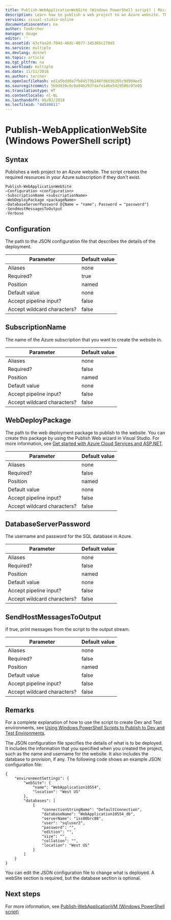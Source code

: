 ```yaml
---
title: Publish-WebApplicationWebSite (Windows PowerShell script) | Microsoft Docs
description: Learn how to publish a web project to an Azure website. This script creates the required resources in your Azure subscription if they don't exist.
services: visual-studio-online
documentationcenter: na
author: TomArcher
manager: douge
editor: ''
ms.assetid: 63cfaa2d-f04d-40dc-8677-345385c278d5
ms.service: multiple
ms.devlang: dotnet
ms.topic: article
ms.tgt_pltfrm: na
ms.workload: multiple
ms.date: 11/11/2016
ms.author: tarcher
ms.openlocfilehash: ed1a5bdd0a7fb84579b248fdbb3b295c9d904ee5
ms.sourcegitcommit: 5b9d839c0c0a94b293fdafe1d6e5429506c07e05
ms.translationtype: HT
ms.contentlocale: nl-NL
ms.lasthandoff: 08/02/2018
ms.locfileid: "44549611"
---
```

# <a name="publish-webapplicationwebsite-windows-powershell-script"></a>Publish-WebApplicationWebSite (Windows PowerShell script)
## <a name="syntax"></a>Syntax
Publishes a web project to an Azure website. The script creates the required resources in your Azure subscription if they don't exist.

    Publish-WebApplicationWebSite
    –Configuration <configuration>
    -SubscriptionName <subscriptionName>
    -WebDeployPackage <packageName>
    -DatabaseServerPassword @{Name = "name"; Password = "password"}
    -SendHostMessagesToOutput
    -Verbose


## <a name="configuration"></a>Configuration
The path to the JSON configuration file that describes the details of the deployment.

| Parameter | Default value |
| --- | --- |
| Aliases |none |
| Required? |true |
| Position |named |
| Default value |none |
| Accept pipeline input? |false |
| Accept wildcard characters? |false |

## <a name="subscriptionname"></a>SubscriptionName
The name of the Azure subscription that you want to create the website in.

| Parameter | Default value |
| --- | --- |
| Aliases |none |
| Required? |false |
| Position |named |
| Default value |none |
| Accept pipeline input? |false |
| Accept wildcard characters? |false |

## <a name="webdeploypackage"></a>WebDeployPackage
The path to the web deployment package to publish to the website. You can create this package by using the Publish Web wizard in Visual Studio. For more information, see [Get started with Azure Cloud Services and ASP.NET](http://go.microsoft.com/fwlink/p/?LinkID=623089).

| Parameter | Default value |
| --- | --- |
| Aliases |none |
| Required? |false |
| Position |named |
| Default value |none |
| Accept pipeline input? |false |
| Accept wildcard characters? |false |

## <a name="databaseserverpassword"></a>DatabaseServerPassword
The username and password for the SQL database in Azure.

| Parameter | Default value |
| --- | --- |
| Aliases |none |
| Required? |false |
| Position |named |
| Default value |none |
| Accept pipeline input? |false |
| Accept wildcard characters? |false |

## <a name="sendhostmessagestooutput"></a>SendHostMessagesToOutput
If true, print messages from the script to the output stream.

| Parameter | Default value |
| --- | --- |
| Aliases |none |
| Required? |false |
| Position |named |
| Default value |false |
| Accept pipeline input? |false |
| Accept wildcard characters? |false |

## <a name="remarks"></a>Remarks
For a complete explanation of how to use the script to create Dev and Test environments, see [Using Windows PowerShell Scripts to Publish to Dev and Test Environments](vs-azure-tools-publishing-using-powershell-scripts.md).

The JSON configuration file specifies the details of what is to be deployed. It includes the information that you specified when you created the project, such as the name and username for the website. It also includes the database to provision, if any. The following code shows an example JSON configuration file:

    {
        "environmentSettings": {
            "webSite": {
                "name": "WebApplication10554",
                "location": "West US"
            },
            "databases": [
                {
                    "connectionStringName": "DefaultConnection",
                    "databaseName": "WebApplication10554_db",
                    "serverName": "iss00brc88",
                    "user": "sqluser2",
                    "password": "",
                    "edition": "",
                    "size": "",
                    "collation": "",
                    "location": "West US"
                }
            ]
        }
    }

You can edit the JSON configuration file to change what is deployed. A webSite section is required, but the database section is optional.

## <a name="next-steps"></a>Next steps
For more information, see [Publish-WebApplicationVM (Windows PowerShell script)](vs-azure-tools-publish-webapplicationvm.md)

